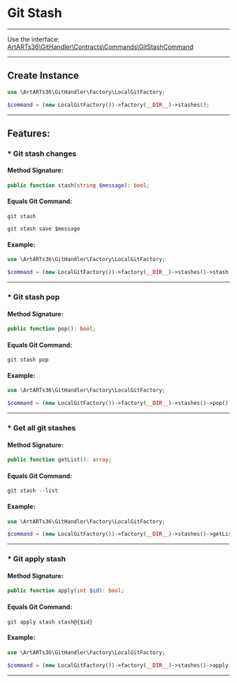 # Git Stash

---

Use the interface: [ArtARTs36\GitHandler\Contracts\Commands\GitStashCommand](/Users/artem/PhpstormProjects/artarts36/libraries/git/src/Contracts/Commands/GitStashCommand.php)

---

## Create Instance

```php
use \ArtARTs36\GitHandler\Factory\LocalGitFactory;

$command = (new LocalGitFactory())->factory(__DIR__)->stashes();
```

---

## Features:

### * Git stash changes

#### Method Signature:



```php
public function stash(string $message): bool;
```

#### Equals Git Command:

`git stash`

`git stash save $message`

#### Example:

```php
use \ArtARTs36\GitHandler\Factory\LocalGitFactory;

$command = (new LocalGitFactory())->factory(__DIR__)->stashes()->stash('message-test');
```

---
### * Git stash pop

#### Method Signature:



```php
public function pop(): bool;
```

#### Equals Git Command:

`git stash pop`

#### Example:

```php
use \ArtARTs36\GitHandler\Factory\LocalGitFactory;

$command = (new LocalGitFactory())->factory(__DIR__)->stashes()->pop();
```

---
### * Get all git stashes

#### Method Signature:



```php
public function getList(): array;
```

#### Equals Git Command:

`git stash --list`

#### Example:

```php
use \ArtARTs36\GitHandler\Factory\LocalGitFactory;

$command = (new LocalGitFactory())->factory(__DIR__)->stashes()->getList();
```

---
### * Git apply stash

#### Method Signature:



```php
public function apply(int $id): bool;
```

#### Equals Git Command:

`git apply stash stash@{$id}`

#### Example:

```php
use \ArtARTs36\GitHandler\Factory\LocalGitFactory;

$command = (new LocalGitFactory())->factory(__DIR__)->stashes()->apply(1);
```

---
